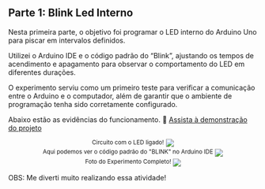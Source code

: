 ## Parte 1: Blink Led Interno
Nesta primeira parte, o objetivo foi programar o LED interno do Arduino Uno para piscar em intervalos definidos.

 Utilizei o Arduino IDE e o código padrão do “Blink”, ajustando os tempos de acendimento e apagamento para observar o comportamento do LED em diferentes durações.

O experimento serviu como um primeiro teste para verificar a comunicação entre o Arduino e o computador, além de garantir que o ambiente de programação tenha sido corretamente configurado.

Abaixo estão as evidências do funcionamento.
🎥 [Assista à demonstração do projeto](assets/videos/video.mov)


<div align="center">
  <sup>Circuito com o LED ligado!</sup>
  <img src="/assets/IMG_9951.png">
</div>


<div align="center">
  <sup> Aqui podemos ver o código padrão do "BLINK" no Arduino IDE</sup>
  <img src="/assets/IMG_9952.png">
</div>

<div align="center">
  <sup> Foto do Experimento Completo! </sup>
  <img src="/assets/IMG_9954.png">
</div>

OBS: 
Me diverti muito realizando essa atividade!



